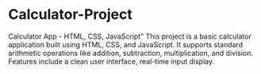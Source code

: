 # Calculator-Project
Calculator App - HTML, CSS, JavaScript" This project is a basic calculator application built using HTML, CSS, and JavaScript. It supports standard arithmetic operations like addition, subtraction, multiplication, and division. Features include a clean user interface, real-time input display. 
